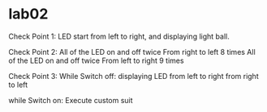 # lab02

Check Point 1:
  LED start from left to right, and displaying light ball.
  
Check Point 2:
  All of the LED on and off twice
  From right to left 8 times
  All of the LED on and off twice
  From left to right 9 times
  
Check Point 3:
  While Switch off:
    displaying LED 
      from left to right
      from right to left
      
  while Switch on:
    Execute custom suit
    
